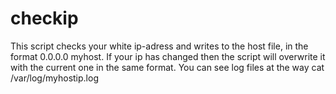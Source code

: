 # checkip
This script checks your white ip-adress and writes to the host file, in the format 0.0.0.0 myhost.
If your ip has changed then the script will overwrite it with the current one in the same format.
You can see log files at the way cat /var/log/myhostip.log
